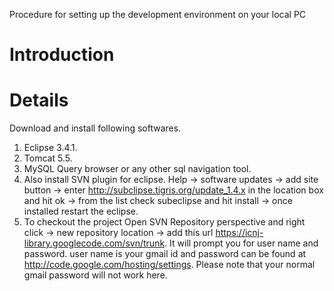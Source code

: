 Procedure for setting up the development environment on your local PC

# Introduction #




# Details #

Download and install following softwares.

1) Eclipse 3.4.1.
2) Tomcat 5.5.
3) MySQL Query browser or any other sql navigation tool.
4) Also install SVN plugin for eclipse. Help -> software updates -> add site button -> enter http://subclipse.tigris.org/update_1.4.x in the location box and hit ok -> from the list check subeclipse and hit install -> once installed restart the eclipse.
5) To checkout the project Open SVN Repository perspective and right click -> new repository location -> add this url https://icnj-library.googlecode.com/svn/trunk. It will prompt you for user name and password.
user name is your gmail id and password can be found at http://code.google.com/hosting/settings. Please note that your normal gmail password will not work here.